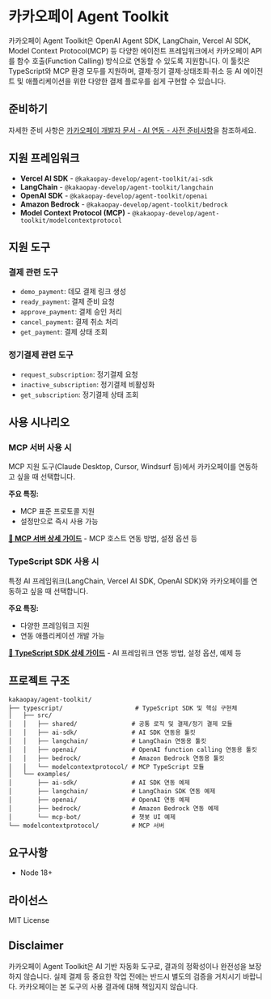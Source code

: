 # 카카오페이 Agent Toolkit

카카오페이 Agent Toolkit은 OpenAI Agent SDK, LangChain, Vercel AI SDK, Model Context Protocol(MCP) 등 다양한 에이전트 프레임워크에서 카카오페이 API를 함수 호출(Function Calling) 방식으로 연동할 수 있도록 지원합니다. 이 툴킷은 TypeScript와 MCP 환경 모두를 지원하며, 결제·정기 결제·상태조회·취소 등 AI 에이전트 및 애플리케이션을 위한 다양한 결제 플로우를 쉽게 구현할 수 있습니다.

## 준비하기

자세한 준비 사항은 [카카오페이 개발자 문서 - AI 연동 - 사전 준비사항](https://developers.kakaopay.com/docs/payment/online/ai#payment-ai-intro-prepare)을 참조하세요.

## 지원 프레임워크

- **Vercel AI SDK** - `@kakaopay-develop/agent-toolkit/ai-sdk`
- **LangChain** - `@kakaopay-develop/agent-toolkit/langchain`
- **OpenAI SDK** - `@kakaopay-develop/agent-toolkit/openai`
- **Amazon Bedrock** - `@kakaopay-develop/agent-toolkit/bedrock`
- **Model Context Protocol (MCP)** - `@kakaopay-develop/agent-toolkit/modelcontextprotocol`

## 지원 도구

### 결제 관련 도구

- `demo_payment`: 데모 결제 링크 생성
- `ready_payment`: 결제 준비 요청
- `approve_payment`: 결제 승인 처리
- `cancel_payment`: 결제 취소 처리
- `get_payment`: 결제 상태 조회

### 정기결제 관련 도구

- `request_subscription`: 정기결제 요청
- `inactive_subscription`: 정기결제 비활성화
- `get_subscription`: 정기결제 상태 조회

## 사용 시나리오

### MCP 서버 사용 시

MCP 지원 도구(Claude Desktop, Cursor, Windsurf 등)에서 카카오페이를 연동하고 싶을 때 선택합니다.

**주요 특징:**
- MCP 표준 프로토콜 지원
- 설정만으로 즉시 사용 가능

**[📖 MCP 서버 상세 가이드](./modelcontextprotocol/README.md)** - MCP 호스트 연동 방법, 설정 옵션 등

### TypeScript SDK 사용 시

특정 AI 프레임워크(LangChain, Vercel AI SDK, OpenAI SDK)와 카카오페이를 연동하고 싶을 때 선택합니다.

**주요 특징:**
- 다양한 프레임워크 지원
- 연동 애플리케이션 개발 가능

**[📖 TypeScript SDK 상세 가이드](./typescript/README.md)** - AI 프레임워크 연동 방법, 설정 옵션, 예제 등

## 프로젝트 구조

```
kakaopay/agent-toolkit/
├── typescript/                    # TypeScript SDK 및 핵심 구현체
│   ├── src/
│   │   ├── shared/               # 공통 로직 및 결제/정기 결제 모듈
│   │   ├── ai-sdk/               # AI SDK 연동용 툴킷
│   │   ├── langchain/            # LangChain 연동용 툴킷
│   │   ├── openai/               # OpenAI function calling 연동용 툴킷
│   │   ├── bedrock/              # Amazon Bedrock 연동용 툴킷
│   │   └── modelcontextprotocol/ # MCP TypeScript 모듈
│   └── examples/
│       ├── ai-sdk/               # AI SDK 연동 예제
│       ├── langchain/            # LangChain SDK 연동 예제
│       ├── openai/               # OpenAI 연동 예제
│       ├── bedrock/              # Amazon Bedrock 연동 예제
│       └── mcp-bot/              # 챗봇 UI 예제
└── modelcontextprotocol/         # MCP 서버
```

## 요구사항

- Node 18+

## 라이선스

MIT License 

## Disclaimer

카카오페이 Agent Toolkit은 AI 기반 자동화 도구로, 결과의 정확성이나 완전성을 보장하지 않습니다. 실제 결제 등 중요한 작업 전에는 반드시 별도의 검증을 거치시기 바랍니다. 카카오페이는 본 도구의 사용 결과에 대해 책임지지 않습니다. 